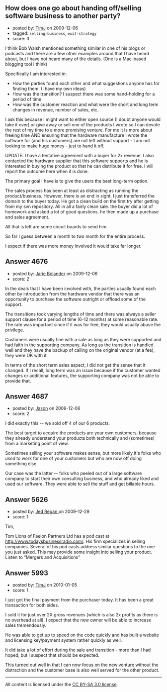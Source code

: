 ## How does one go about handing off/selling software business to another party?

- posted by: [TimJ](https://stackexchange.com/users/-1/1172-timj) on 2009-12-06
- tagged: `selling-business`, `exit-strategy`
- score: 3

I think Bob Walsh mentioned something similar in one of his blogs or podcasts and there are a few other examples around that I have heard about, but I have not heard many of the details.
(One is a Mac-based blogging tool I think)

Specifically I am interested in:

- How the parties found each other and what suggestions anyone has for finding them.  (I have my own ideas)
- How was the transition?  I suspect there was some hand-holding for a period of time
- How was the customer reaction and what were the short and long term changes in revenue, number of sales, etc.

I ask this because I might want to either open source (I doubt anyone would take it over) or give away or sell one of the products I wrote so I can devote the rest of my time to a more promising venture.  For me it is more about freeing time AND ensuring that the hardware manufacture I wrote the software for (and his customers) are not left without support - I am not looking to make huge money - just to hand it off.


UPDATE:
I have a tentative agreement with a buyer for 2x revenue.  I also contacted the hardware supplier that this software supports and he is interested in buying the product so that he can distribute it for free.  I will report the outcome here when it is done.  

The primary goal I have is to give the users the best long-term option.  

The sales process has been at least as distracting as running the product/business.  However, there is an end in sight.  I just transferred the domain to the buyer today.  He got a clean build on the first try after getting from my svn repository.  All in all a fairly clean sale.  the buyer did a lot of homework and asked a lot of good questions.  he then made up a purchase and sales agreement.  

All that is left are some circuit boards to send him.  

So far I guess between a month to two month for the entire process.

I expect if there was more money involved it would take far longer.


## Answer 4676

- posted by: [Jarie Bolander](https://stackexchange.com/users/-1/585-jarie-bolander) on 2009-12-06
- score: 2

In the deals that I have been involved with, the parties usually found each other by introduction from the hardware vendor that there was an opportunity to purchase the software outright or offload some of the support.

The transitions took varying lengths of time and there was always a seller support clause for a period of time (6-12 months) at some reasonable rate. The rate was important since if it was for free, they would usually abuse the privilege.

Customers were usually fine with a sale as long as they were supported and had faith in the supporting company. As long as the transition is handled well and they have the backup of calling on the original vendor (at a fee), they were OK with it. 

In terms of the short term sales aspect, I did not get the sense that it changed. If I recall, long term was an issue because if the customer wanted changes or additional features, the supporting company was not be able to provide that.


## Answer 4687

- posted by: [Jason](https://stackexchange.com/users/-1/2-jason) on 2009-12-06
- score: 2

I did exactly this -- we sold off 4 of our 6 products.

The best target to acquire the products are your own customers, because they already understand your products both technically and (sometimes) from a marketing point of view.

Sometimes selling your software makes sense, but more likely it's folks who *used* to work for one of your customers but who are now off doing something else.

Our case was the latter -- folks who peeled out of a large software company to start their own consulting business, and who already liked and used our software.  They were able to sell the stuff and get billable hours.


## Answer 5626

- posted by: [Jed Regan ](https://stackexchange.com/users/-1/1940-jed-regan) on 2009-12-29
- score: 1

Tim,

Tom Lions of Faelon Partners Ltd has a pod cast at http://www.todaysbusinessradio.com/.  His firm specializes in selling companies.  Several of his pod casts address similar questions to the one you just asked.  This may provide some insight into selling your product.  Listen to “Mergers and Acquisitions”



## Answer 5993

- posted by: [TimJ](https://stackexchange.com/users/-1/1172-timj) on 2010-01-05
- score: 1

I just got the final payment from the purchaser today.  It has been a great transaction for both sides.  

I sold it for just over 2X gross revenues (which is also 2x profits as there is no overhead at all).  I expect that the new owner will be able to increase sales tremendously.  

He was able to get up to speed on the code quickly and has built a website and licensing key/payment system rather quickly as well.  

It did take a lot of effort during the sale and transition - more than I had hoped, but I suspect that should be expected. 

This turned out well in that I can now focus on the new venture without the distraction and the customer base is also well served for the other product.



---

All content is licensed under the [CC BY-SA 3.0 license](https://creativecommons.org/licenses/by-sa/3.0/).
